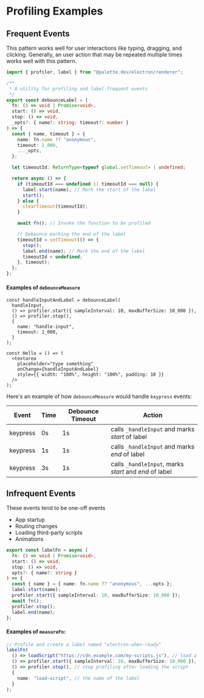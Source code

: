 # Profiling Examples

## Frequent Events

This pattern works well for user interactions like typing, dragging, and clicking. Generally, an user action that may be repeated multiple times works well with this pattern.

```ts
import { profiler, label } from "@palette.dev/electron/renderer";

/**
 * A utility for profiling and label frequent events
 */
export const debounceLabel = (
  fn: () => void | Promise<void>,
  start: () => void,
  stop: () => void,
  _opts?: { name?: string; timeout?: number }
) => {
  const { name, timeout } = {
    name: fn.name ?? "anonymous",
    timeout: 1_000,
    ..._opts,
  };

  let timeoutId: ReturnType<typeof global.setTimeout> | undefined;

  return async () => {
    if (timeoutId === undefined || timeoutId === null) {
      label.start(name); // Mark the start of the label
      start();
    } else {
      clearTimeout(timeoutId);
    }

    await fn(); // Invoke the function to be profiled

    // Debounce marking the end of the label
    timeoutId = setTimeout(() => {
      stop();
      label.end(name); // Mark the end of the label
      timeoutId = undefined;
    }, timeout);
  };
};
```

#### Examples of `debounceMeasure`

```tsx
const handleInputAndLabel = debounceLabel(
  handleInput,
  () => profiler.start({ sampleInterval: 10, maxBufferSize: 10_000 }),
  () => profiler.stop(),
  {
    name: "handle-input",
    timeout: 1_000,
  }
);

const Hello = () => (
  <textarea
    placeholder="type something"
    onChange={handleInputAndLabel}
    style={{ width: "100%", height: "100%", padding: 10 }}
  />
);
```

Here's an example of how `debounceMeasure` would handle `keypress` events:

| Event    | Time | Debounce Timeout | Action                                                 |
| -------- | ---- | ---------------- | ------------------------------------------------------ |
| keypress | 0s   | 1s               | calls `_handleInput` and marks _start_ of label        |
| keypress | 1s   | 1s               | calls `_handleInput` and marks _end_ of label          |
| keypress | 3s   | 1s               | calls `_handleInput`, marks _start_ and _end_ of label |

## Infrequent Events

These events tend to be one-off events

- App startup
- Routing changes
- Loading third-party scripts
- Animations

```ts
export const labelFn = async (
  fn: () => void | Promise<void>,
  start: () => void,
  stop: () => void,
  opts?: { name?: string }
) => {
  const { name } = { name: fn.name ?? "anonymous", ...opts };
  label.start(name);
  profiler.start({ sampleInterval: 10, maxBufferSize: 10_000 });
  await fn();
  profiler.stop();
  label.end(name);
};
```

#### Examples of `measureFn`:

```ts
// Profile and create a label named "electron-when-ready"
labelFn(
  () => loadScript("https://cdn.example.com/my-scripts.js"), // load a script
  () => profiler.start({ sampleInterval: 10, maxBufferSize: 10_000 }), // start profiling before loading the script
  () => profiler.stop(), // stop profiling after loading the script
  {
    name: "load-script", // the name of the label
  }
);
```
